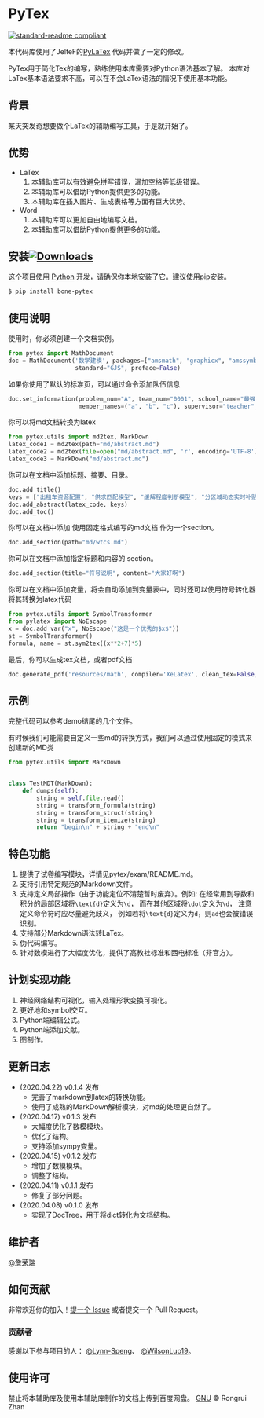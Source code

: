 # PyTex

[![standard-readme compliant](https://img.shields.io/badge/readme%20style-standard-brightgreen.svg?style=flat-square)](https://github.com/RichardLitt/standard-readme)

本代码库使用了JelteF的[PyLaTex](https://github.com/JelteF/PyLaTeX) 代码并做了一定的修改。

PyTex用于简化Tex的编写，熟练使用本库需要对Python语法基本了解。
本库对LaTex基本语法要求不高，可以在不会LaTex语法的情况下使用基本功能。

## 背景

某天突发奇想要做个LaTex的辅助编写工具，于是就开始了。

## 优势
- LaTex
    1. 本辅助库可以有效避免拼写错误，漏加空格等低级错误。
    2. 本辅助库可以借助Python提供更多的功能。
    3. 本辅助库在插入图片、生成表格等方面有巨大优势。
- Word
    1. 本辅助库可以更加自由地编写文档。
    2. 本辅助库可以借助Python提供更多的功能。


## 安装[![Downloads](https://pepy.tech/badge/bone-pytex)](https://pepy.tech/project/bone-pytex)

这个项目使用 [Python](https://www.python.org/downloads/) 开发，请确保你本地安装了它。建议使用pip安装。

```sh
$ pip install bone-pytex
```

## 使用说明

使用时，你必须创建一个文档实例。

```python
from pytex import MathDocument
doc = MathDocument('数学建模', packages=["amsmath", "graphicx", "amssymb", "cite"],
                   standard="GJS", preface=False)
```

如果你使用了默认的标准页，可以通过命令添加队伍信息

```python
doc.set_information(problem_num="A", team_num="0001", school_name="最强大学",
                    member_names=("a", "b", "c"), supervisor="teacher", date=(2020, 4, 20))
```

你可以将md文档转换为latex

```python
from pytex.utils import md2tex, MarkDown
latex_code1 = md2tex(path="md/abstract.md")
latex_code2 = md2tex(file=open("md/abstract.md", 'r', encoding='UTF-8'))
latex_code3 = MarkDown("md/abstract.md")
```

你可以在文档中添加标题、摘要、目录。

```python
doc.add_title()
keys = ["出租车资源配置", "供求匹配模型", "缓解程度判断模型", "分区域动态实时补贴方案"]
doc.add_abstract(latex_code, keys)
doc.add_toc()
```

你可以在文档中添加 使用固定格式编写的md文档 作为一个section。

```python
doc.add_section(path="md/wtcs.md")
```

你可以在文档中添加指定标题和内容的 section。

```python
doc.add_section(title="符号说明", content="大家好啊")
```

你可以在文档中添加变量，将会自动添加到变量表中，同时还可以使用符号转化器将其转换为latex代码

```python
from pytex.utils import SymbolTransformer
from pylatex import NoEscape
x = doc.add_var("x", NoEscape("这是一个优秀的$x$"))
st = SymbolTransformer()
formula, name = st.sym2tex((x**2+7)*5)
```

最后，你可以生成tex文档，或者pdf文档

```python
doc.generate_pdf('resources/math', compiler='XeLatex', clean_tex=False, clean=False)
```

## 示例

完整代码可以参考demo结尾的几个文件。

有时候我们可能需要自定义一些md的转换方式，我们可以通过使用固定的模式来创建新的MD类

```python
from pytex.utils import MarkDown


class TestMDT(MarkDown):
    def dumps(self):
        string = self.file.read()
        string = transform_formula(string)
        string = transform_struct(string)
        string = transform_itemize(string)
        return "begin\n" + string + "end\n"
```

## 特色功能
1. 提供了试卷编写模块，详情见pytex/exam/README.md。
2. 支持引用特定规范的Markdown文件。
3. 支持定义局部操作（由于功能定位不清楚暂时废弃）。例如:
   在经常用到导数和积分的局部区域将`\text{d}`定义为`\d`，
   而在其他区域将`\dot`定义为`\d`，
   注意定义命令符时应尽量避免歧义，
   例如若将`\text{d}`定义为`d`，则`ad`也会被错误识别。
4. 支持部分Markdown语法转LaTex。
5. 伪代码编写。
6. 针对数模进行了大幅度优化，提供了高教社标准和西电标准（非官方）。

## 计划实现功能
1. 神经网络结构可视化，输入处理形状变换可视化。
2. 更好地和symbol交互。
3. Python端编辑公式。
3. Python端添加文献。
4. 图制作。

## 更新日志
- (2020.04.22) v0.1.4 发布
    - 完善了markdown到latex的转换功能。
    - 使用了成熟的MarkDown解析模块，对md的处理更自然了。
- (2020.04.17) v0.1.3 发布
    - 大幅度优化了数模模块。
    - 优化了结构。
    - 支持添加sympy变量。
- (2020.04.15) v0.1.2 发布
    - 增加了数模模块。
    - 调整了结构。
- (2020.04.11) v0.1.1 发布
    - 修复了部分问题。
- (2020.04.08) v0.1.0 发布
    - 实现了DocTree，用于将dict转化为文档结构。

## 维护者

[@詹荣瑞](https://github.com/tczrr1999)

## 如何贡献

非常欢迎你的加入！[提一个 Issue](https://github.com/tczrr1999/pytex/issues/new) 或者提交一个 Pull Request。

### 贡献者

感谢以下参与项目的人：
[@Lynn-Speng](https://github.com/Lynn-Speng)、
[@WilsonLuo19](https://github.com/WilsonLuo19)。

## 使用许可

禁止将本辅助库及使用本辅助库制作的文档上传到百度网盘。
[GNU](LICENSE) © Rongrui Zhan
